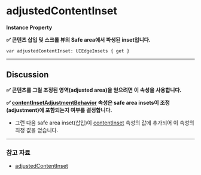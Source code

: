 # adjustedContentInset

**Instance Property**

**✅ 콘텐츠 삽입 및 스크롤 뷰의 Safe area에서 파생된 inset입니다.**</br>

```swift!
var adjustedContentInset: UIEdgeInsets { get }
```

---

## Discussion

**✅ 콘텐츠를 그릴 조정된 영역(adjusted area)을 얻으려면 이 속성을 사용합니다.**</br>

**✅ [contentInsetAdjustmentBehavior](https://developer.apple.com/documentation/uikit/uiscrollview/2902261-contentinsetadjustmentbehavior) 속성은 safe area insets이 조정(adjustment)에 포함되는지 여부를 결정합니다.**</br>
- 그런 다음 safe area inset(삽입)이 [contentInset](https://developer.apple.com/documentation/uikit/uiscrollview/1619406-contentinset) 속성의 값에 추가되어 이 속성의 최정 값을 얻습니다.

---

### 참고 자료

- [adjustedContentInset](https://developer.apple.com/documentation/uikit/uiscrollview/2902259-adjustedcontentinset)
